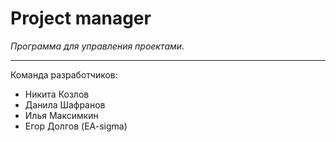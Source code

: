 # Project manager 

*Программа для управления проектами.*

---

Команда разработчиков:
* Никита Козлов
* Данила Шафранов
* Илья Максимкин
* Егор Долгов (EA-sigma)
